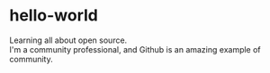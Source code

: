 # hello-world
Learning all about open source.<br>
I'm a community professional, and Github is an amazing example of community.
